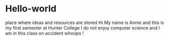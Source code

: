 # Hello-world
 place where ideas and resources are stored
Hi
My name is Annie and this is my first semester at Hunter College
I do not enjoy computer science and I am in this class on accident
whoops !
